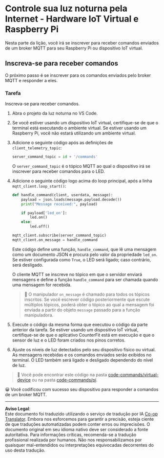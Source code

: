 <!--
CO_OP_TRANSLATOR_METADATA:
{
  "original_hash": "c527ce85d69b1a3875366ec61cbed8aa",
  "translation_date": "2025-08-28T03:32:18+00:00",
  "source_file": "1-getting-started/lessons/4-connect-internet/single-board-computer-commands.md",
  "language_code": "br"
}
-->
# Controle sua luz noturna pela Internet - Hardware IoT Virtual e Raspberry Pi

Nesta parte da lição, você irá se inscrever para receber comandos enviados de um broker MQTT para seu Raspberry Pi ou dispositivo IoT virtual.

## Inscreva-se para receber comandos

O próximo passo é se inscrever para os comandos enviados pelo broker MQTT e responder a eles.

### Tarefa

Inscreva-se para receber comandos.

1. Abra o projeto da luz noturna no VS Code.

1. Se você estiver usando um dispositivo IoT virtual, certifique-se de que o terminal está executando o ambiente virtual. Se estiver usando um Raspberry Pi, você não estará utilizando um ambiente virtual.

1. Adicione o seguinte código após as definições de `client_telemetry_topic`:

    ```python
    server_command_topic = id + '/commands'
    ```

    O `server_command_topic` é o tópico MQTT ao qual o dispositivo irá se inscrever para receber comandos para o LED.

1. Adicione o seguinte código logo acima do loop principal, após a linha `mqtt_client.loop_start()`:

    ```python
    def handle_command(client, userdata, message):
        payload = json.loads(message.payload.decode())
        print("Message received:", payload)
    
        if payload['led_on']:
            led.on()
        else:
            led.off()
    
    mqtt_client.subscribe(server_command_topic)
    mqtt_client.on_message = handle_command
    ```

    Este código define uma função, `handle_command`, que lê uma mensagem como um documento JSON e procura pelo valor da propriedade `led_on`. Se estiver configurada como `True`, o LED será ligado; caso contrário, será desligado.

    O cliente MQTT se inscreve no tópico em que o servidor enviará mensagens e define a função `handle_command` para ser chamada quando uma mensagem for recebida.

    > 💁 O manipulador `on_message` é chamado para todos os tópicos inscritos. Se você escrever código posteriormente que escute múltiplos tópicos, poderá obter o tópico ao qual a mensagem foi enviada a partir do objeto `message` passado para a função manipuladora.

1. Execute o código da mesma forma que executou o código da parte anterior da tarefa. Se estiver usando um dispositivo IoT virtual, certifique-se de que o aplicativo CounterFit está em execução e que o sensor de luz e o LED foram criados nos pinos corretos.

1. Ajuste os níveis de luz detectados pelo seu dispositivo físico ou virtual. As mensagens recebidas e os comandos enviados serão exibidos no terminal. O LED também será ligado e desligado dependendo do nível de luz.

> 💁 Você pode encontrar este código na pasta [code-commands/virtual-device](../../../../../1-getting-started/lessons/4-connect-internet/code-commands/virtual-device) ou na pasta [code-commands/pi](../../../../../1-getting-started/lessons/4-connect-internet/code-commands/pi).

😀 Você codificou com sucesso seu dispositivo para responder a comandos de um broker MQTT.

---

**Aviso Legal**:  
Este documento foi traduzido utilizando o serviço de tradução por IA [Co-op Translator](https://github.com/Azure/co-op-translator). Embora nos esforcemos para garantir a precisão, esteja ciente de que traduções automatizadas podem conter erros ou imprecisões. O documento original em seu idioma nativo deve ser considerado a fonte autoritativa. Para informações críticas, recomenda-se a tradução profissional realizada por humanos. Não nos responsabilizamos por quaisquer mal-entendidos ou interpretações equivocadas decorrentes do uso desta tradução.
